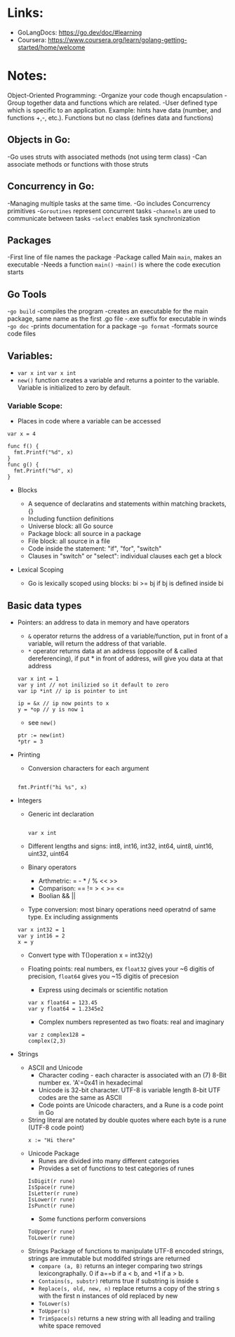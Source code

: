 # Links: 
- GoLangDocs: https://go.dev/doc/#learning
- Coursera: https://www.coursera.org/learn/golang-getting-started/home/welcome

# Notes: 
Object-Oriented Programming:
-Organize your code though encapsulation
-Group together data and functions which are related.
-User defined type which is specific to an application. Example: hints have data (number, and functions +,-, etc.). Functions but no class (defines data and functions)

## Objects in Go:
-Go uses struts with associated methods (not using term class)
-Can associate methods or functions with those struts

## Concurrency in Go:
-Managing multiple tasks at the same time.
-Go includes Concurrency primitives
-`Goroutines` represent concurrent tasks
-`channels` are used to communicate between tasks
-`select` enables task synchronization

## Packages
-First line of file names the package
-Package called Main `main`, makes an executable
  -Needs a function `main()`
  -`main()` is where the code execution starts



## Go Tools 
-`go build`
  -compiles the program
  -creates an executable for the main package, same name as the first .go file
  -.exe suffix for executable in winds
-`go doc`
  -prints documentation for a package
-`go format`
  -formats source code files

## Variables:
- `var x int` `var x int`
- `new()` function creates a variable and returns a pointer to the variable. Variable is initialized to zero by default. 

### Variable Scope:
- Places in code where a variable can be accessed
``` golang
var x = 4 

func f() {
  fmt.Printf("%d", x)
}
func g() {
  fmt.Printf("%d", x)
}
```
- Blocks
  - A sequence of declaratins and statements within matching brackets, {}
  - Including functiion definitions
  - Universe block: all Go source
  - Package block: all source in a package
  - File block: all source in a file
  - Code inside the statement: "if", "for", "switch"
  - Clauses in "switch" or "select": individual clauses each get a block

- Lexical Scoping
  - Go is lexically scoped using blocks: bi >= bj if bj is defined inside bi

## Basic data types
- Pointers: an address to data in memory and have operators
  - `&` operator returns the address of a variable/function, put in front of a variable, will return the address of that variable. 
  - `*` operator returns data at an address (opposite of & called dereferencing), if put * in front of address, will give you data at that address
  ``` golang
  var x int = 1 
  var y int // not inilizied so it default to zero
  var ip *int // ip is pointer to int

  ip = &x // ip now points to x 
  y = *op // y is now 1
  ``` 
  - see `new()` 
  ``` golang
  ptr := new(int)
  *ptr = 3
  ``` 

- Printing
  - Conversion characters for each argument
  ``` golang

  fmt.Printf("hi %s", x)

  ```

- Integers
  - Generic int declaration
    ``` golang 

    var x int 

    ```
  
  - Different lengths and signs: int8, int16, int32, int64, uint8, uint16, uint32, uint64
  - Binary operators
    - Arthmetric: = - * / % << >>
    - Comparison: == != > < >= <=
    - Boolian && || 

  - Type conversion: most binary operations need operatnd of same type. Ex including assignments
  ```golang
  var x int32 = 1
  var y int16 = 2 
  x = y 
  ```
  - Convert type with T()operation
  x = int32(y)

  - Floating points: real numbers, ex `float32` gives your ~6 digitis of precision, `float64` gives you ~15 digitis of precesion  
    - Express using decimals or scientific notation 
    ```golang
    var x float64 = 123.45
    var y float64 = 1.2345e2
    ```
    - Complex numbers represented as two floats: real and imaginary
    ```golang
    var z complex128 =
    complex(2,3)
    ```

- Strings
  - ASCII and Unicode
    - Character coding - each character is associated with an (7) 8-Bit number ex. 'A'=0x41 in hexadecimal 
    - Unicode is 32-bit character. UTF-8 is variable length 8-bit UTF codes are the same as ASCII  
    - Code points are Unicode characters, and a Rune is a code point in Go
  - String literal are notated by double quotes where each byte is a rune (UTF-8 code point)
    ```golang 
    x := "Hi there"
    ```
  - Unicode Package
    - Runes are divided into many different categories
    - Provides a set of functions to test categories of runes
    ```golang
    IsDigit(r rune)
    IsSpace(r rune)
    IsLetter(r rune)
    IsLower(r rune)
    IsPunct(r rune)
    ```
    - Some functions perform conversions
    ```golang
    ToUpper(r rune)
    ToLower(r rune)
    ```
  - Strings Package of functions to manipulate UTF-8 encoded strings, strings are immutable but moddifed strings are returned
    - `compare (a, B)` returns an integer comparing two strings lexicongraphally. 0 if a==b if a < b, and +1 if a > b. 
    - `Contains(s, substr)` returns true if substring is inside s
    - `Replace(s, old, new, n)` replace returns a copy of the string s with the first n instances of old replaced by new
    - `ToLower(s)`
    - `ToUpper(s)`
    - `TrimSpace(s)` returns a new string with all leading and trailing white space removed




